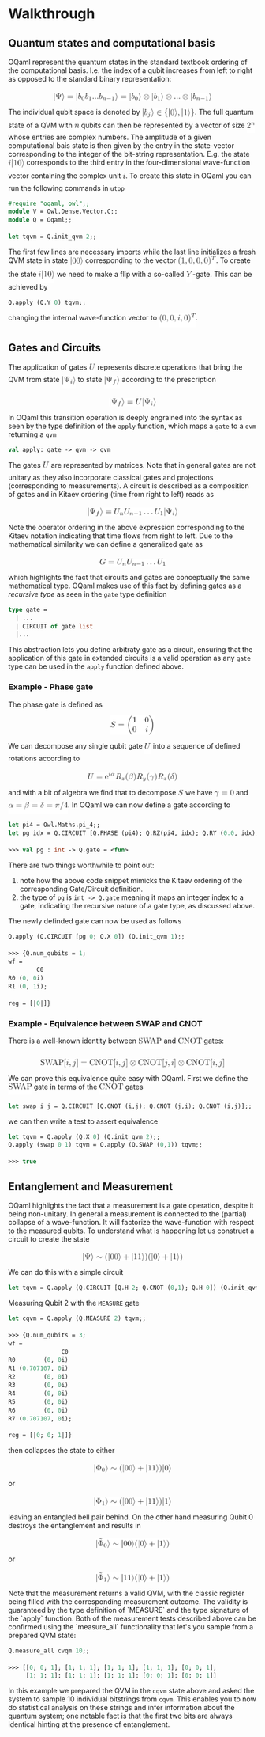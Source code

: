 # Walkthrough

## Quantum states and computational basis

OQaml represent the quantum states in the standard textbook ordering of the computational basis. I.e. the index of a qubit increases from left to right as opposed to the standard binary representation:

<p align="center"><img alt="$$&#10;|\Psi\rangle= |b_0b_1...b_{n-1}\rangle = |b_0\rangle\otimes|b_1\rangle\otimes...\otimes|b_{n-1}\rangle&#10;$$" src="svgs/eae4a169bf644f525c0dcca105efe860.png?invert_in_darkmode" align=middle width="322.46115pt" height="16.438356pt"/></p>

The individual qubit space is denoted by <img alt="$|b_j\rangle \in \{|0\rangle, |1\rangle\}$" src="svgs/f2662eb06c89703c22cbe91038838e1c.png?invert_in_darkmode" align=middle width="107.132025pt" height="24.6576pt"/>. The full quantum state of a QVM with <img alt="$n$" src="svgs/55a049b8f161ae7cfeb0197d75aff967.png?invert_in_darkmode" align=middle width="9.867pt" height="14.15535pt"/> qubits can then be represented by a vector of size <img alt="$2^n$" src="svgs/f8f25e4580c418a51dc556db0d8d2b93.png?invert_in_darkmode" align=middle width="16.34523pt" height="21.8394pt"/> whose entries are complex numbers. The amplitude of a given computational bais state is then given by the entry in the state-vector corresponding to the integer of the bit-string representation. E.g. the state <img alt="$i|10\rangle$" src="svgs/e066fcf03f881090e3a1335e26353c45.png?invert_in_darkmode" align=middle width="33.06072pt" height="24.6576pt"/> corresponds to the third entry in the four-dimensional wave-function vector containing the complex unit <img alt="$i$" src="svgs/77a3b857d53fb44e33b53e4c8b68351a.png?invert_in_darkmode" align=middle width="5.663295pt" height="21.68331pt"/>. To create this state in OQaml you can run the following commands in `utop`

```ocaml
#require "oqaml, owl";;
module V = Owl.Dense.Vector.C;;
module Q = Oqaml;;

let tqvm = Q.init_qvm 2;;
```
The first few lines are necessary imports while the last line initializes a fresh QVM state in state <img alt="$|00\rangle$" src="svgs/7ede3903c304a52a12ae71a1a74a30f6.png?invert_in_darkmode" align=middle width="27.397425pt" height="24.6576pt"/> corresponding to the vector <img alt="$(1, 0, 0, 0)^T$" src="svgs/8cdbe372b80a2ea9f2296c5475324a01.png?invert_in_darkmode" align=middle width="77.11374pt" height="27.65697pt"/>. To create the state <img alt="$i|10\rangle$" src="svgs/e066fcf03f881090e3a1335e26353c45.png?invert_in_darkmode" align=middle width="33.06072pt" height="24.6576pt"/> we need to make a flip with a so-called <img alt="$Y$" src="svgs/91aac9730317276af725abd8cef04ca9.png?invert_in_darkmode" align=middle width="13.19637pt" height="22.46574pt"/>-gate. This can be achieved by

```ocaml
Q.apply (Q.Y 0) tqvm;;
```

changing the internal wave-function vector to <img alt="$(0, 0, i, 0)^T$" src="svgs/fc5d6ad79c18da32b2b1c072f678840b.png?invert_in_darkmode" align=middle width="74.557725pt" height="27.65697pt"/>.


## Gates and Circuits

The application of gates <img alt="$U$" src="svgs/6bac6ec50c01592407695ef84f457232.png?invert_in_darkmode" align=middle width="13.016025pt" height="22.46574pt"/> represents discrete operations that bring the QVM from state <img alt="$|\Psi_i\rangle$" src="svgs/3496a2ba12495d21458eae9270e3b8de.png?invert_in_darkmode" align=middle width="29.21721pt" height="24.6576pt"/> to state <img alt="$|\Psi_f\rangle$" src="svgs/268bfaf5ccaeb209b8098f68e0f6a1bd.png?invert_in_darkmode" align=middle width="32.266245pt" height="24.6576pt"/> according to the prescription

<p align="center"><img alt="$$|\Psi_f\rangle = U |\Psi_i\rangle$$" src="svgs/66d271e8d7ba31fb430a85027ecf2fbf.png?invert_in_darkmode" align=middle width="96.416925pt" height="17.03196pt"/></p>

In OQaml this transition operation is deeply engrained into the syntax as seen by the type definition of the `apply` function, which maps a `gate` to a `qvm` returning a `qvm`

```ocaml
val apply: gate -> qvm -> qvm
```

The gates <img alt="$U$" src="svgs/6bac6ec50c01592407695ef84f457232.png?invert_in_darkmode" align=middle width="13.016025pt" height="22.46574pt"/> are represented by matrices. Note that in general gates are not unitary as they also incorporate classical gates and projections (corresponding to measurements). A circuit is described as a composition of gates and in Kitaev ordering (time from right to left) reads as

<p align="center"><img alt="$$|\Psi_f\rangle= U_nU_{n-1}\dots U_1 |\Psi_i\rangle$$" src="svgs/ee24cfd2696b482b73aa1a593306dcfc.png?invert_in_darkmode" align=middle width="183.8265pt" height="17.03196pt"/></p>

Note the operator ordering in the above expression corresponding to the Kitaev notation indicating that time flows from right to left. Due to the mathematical similarity we can define a generalized gate as

<p align="center"><img alt="$$&#10;G = U_nU_{n-1}\dots U_1&#10;$$" src="svgs/b4585711718e126580216be235f852cc.png?invert_in_darkmode" align=middle width="134.445795pt" height="15.0684765pt"/></p>

which highlights the fact that circuits and gates are conceptually the same mathematical type. OQaml makes use of this fact by defining gates as a *recursive type* as seen in the `gate` type definition

```ocaml
type gate =
  | ...
  | CIRCUIT of gate list
  |...
```

This abstraction lets you define arbitraty gate as a circuit, ensuring that the application of this gate in extended circuits is a valid operation as any `gate` type can be used in the `apply` function defined above.

### Example - Phase gate

The phase gate is defined as

<p align="center"><img alt="$$&#10;S = \begin{pmatrix} 1 &amp; 0 \\ 0 &amp; i \end{pmatrix}&#10;$$" src="svgs/383cfb997cd358ec5e782fba1df8f24e.png?invert_in_darkmode" align=middle width="90.022845pt" height="39.45249pt"/></p>

We can decompose any single qubit gate <img alt="$U$" src="svgs/6bac6ec50c01592407695ef84f457232.png?invert_in_darkmode" align=middle width="13.016025pt" height="22.46574pt"/> into a sequence of defined rotations according to

<p align="center"><img alt="$$&#10;U = \textrm{e}^{i\alpha} R_z(\beta)R_y(\gamma)R_z(\delta)&#10;$$" src="svgs/d9f46c357b11466d8c281a1edabb8756.png?invert_in_darkmode" align=middle width="182.62695pt" height="19.104525pt"/></p>

and with a bit of algebra we find that to decompose <img alt="$S$" src="svgs/e257acd1ccbe7fcb654708f1a866bfe9.png?invert_in_darkmode" align=middle width="11.027445pt" height="22.46574pt"/> we have <img alt="$\gamma = 0$" src="svgs/edad3500d9f7368f82c110d98051b30b.png?invert_in_darkmode" align=middle width="39.56073pt" height="21.18732pt"/> and <img alt="$\alpha = \beta=\delta = \pi/4$" src="svgs/cff54eb79a3dbe3fa7e283c25b807932.png?invert_in_darkmode" align=middle width="120.82158pt" height="24.6576pt"/>. In OQaml we can now define a gate according to

```ocaml
let pi4 = Owl.Maths.pi_4;;
let pg idx = Q.CIRCUIT [Q.PHASE (pi4); Q.RZ(pi4, idx); Q.RY (0.0, idx); Q.RZ (pi4, idx)];;

>>> val pg : int -> Q.gate = <fun>
```
There are two things worthwhile to point out:
 1. note how the above code snippet mimicks the Kitaev ordering of the corresponding Gate/Circuit definition.
 2. the type of `pg` is `int -> Q.gate` meaning it maps an integer index to a gate, indicating the recursive nature of a gate type, as discussed above.

The newly definded gate can now be used as follows

```ocaml
Q.apply (Q.CIRCUIT [pg 0; Q.X 0]) (Q.init_qvm 1);;

>>> {Q.num_qubits = 1;
wf =
        C0
R0 (0, 0i)
R1 (0, 1i);

reg = [|0|]}
```

### Example - Equivalence between SWAP and CNOT

There is a well-known identity between <img alt="$\textrm{SWAP}$" src="svgs/7de2e863a1bdea96569f901e67683ba1.png?invert_in_darkmode" align=middle width="47.71701pt" height="22.46574pt"/> and <img alt="$\textrm{CNOT}$" src="svgs/443f9e1eba72ecafb96c1180a2d3ade0.png?invert_in_darkmode" align=middle width="48.858645pt" height="22.46574pt"/> gates:

<p align="center"><img alt="$$&#10;\textrm{SWAP}[i,j] = \textrm{CNOT}[i,j] \otimes \textrm{CNOT}[j,i] \otimes \textrm{CNOT}[i,j]&#10;$$" src="svgs/1067678fc5d072c57cc5015fd43861bc.png?invert_in_darkmode" align=middle width="374.72655pt" height="16.438356pt"/></p>

 We can prove this equivalence quite easy with OQaml. First we define the <img alt="$\textrm{SWAP}$" src="svgs/7de2e863a1bdea96569f901e67683ba1.png?invert_in_darkmode" align=middle width="47.71701pt" height="22.46574pt"/> gate in terms of the <img alt="$\textrm{CNOT}$" src="svgs/443f9e1eba72ecafb96c1180a2d3ade0.png?invert_in_darkmode" align=middle width="48.858645pt" height="22.46574pt"/> gates

```ocaml
let swap i j = Q.CIRCUIT [Q.CNOT (i,j); Q.CNOT (j,i); Q.CNOT (i,j)];;
```
we can then write a test to assert equivalence

```ocaml
let tqvm = Q.apply (Q.X 0) (Q.init_qvm 2);;
Q.apply (swap 0 1) tqvm = Q.apply (Q.SWAP (0,1)) tqvm;;

>>> true
```


## Entanglement and Measurement

OQaml highlights the fact that a measurement is a gate operation, despite it being non-unitary. In general a measurement is connected to the (partial) collapse of a wave-function. It will factorize the wave-function with respect to the measured qubits. To understand what is happening let us construct a circuit to create the state

<p align="center"><img alt="$$&#10;|\Psi\rangle \sim (|00\rangle + |11\rangle)(|0\rangle + |1\rangle)&#10;$$" src="svgs/5efd49e23c03e3611f5c570d73206c99.png?invert_in_darkmode" align=middle width="204.567pt" height="16.438356pt"/></p>

We can do this with a simple circuit

```ocaml
let tqvm = Q.apply (Q.CIRCUIT [Q.H 2; Q.CNOT (0,1); Q.H 0]) (Q.init_qvm 3);;
```

Measuring Qubit 2 with the `MEASURE` gate
```ocaml
let cqvm = Q.apply (Q.MEASURE 2) tqvm;;

>>> {Q.num_qubits = 3;
wf =
               C0
R0        (0, 0i)
R1 (0.707107, 0i)
R2        (0, 0i)
R3        (0, 0i)
R4        (0, 0i)
R5        (0, 0i)
R6        (0, 0i)
R7 (0.707107, 0i);

reg = [|0; 0; 1|]}
```
then collapses the state to either
<p align="center"><img alt="$$&#10;|\Phi_0\rangle \sim (|00\rangle + |11\rangle)|0\rangle&#10;$$" src="svgs/3d5a1e6c7d2ebefc7bbf8c9210b22233.png?invert_in_darkmode" align=middle width="158.972715pt" height="16.438356pt"/></p>
or
<p align="center"><img alt="$$&#10;|\Phi_1\rangle \sim (|00\rangle + |11\rangle)|1\rangle&#10;$$" src="svgs/68c164a747b4d059a9b9a5d0cc78e912.png?invert_in_darkmode" align=middle width="158.972715pt" height="16.438356pt"/></p>
leaving an entangled bell pair behind. On the other hand measuring Qubit 0 destroys the entanglement and results in
<p align="center"><img alt="$$&#10;|\tilde\Phi_0\rangle \sim |00\rangle (|0\rangle + |1\rangle)&#10;$$" src="svgs/b2d182b77b130a9c3e32f91f35f837d9.png?invert_in_darkmode" align=middle width="150.753405pt" height="19.24329pt"/></p>
or
<p align="center"><img alt="$$&#10;|\tilde\Phi_1\rangle \sim |11\rangle (|0\rangle + |1\rangle)&#10;$$" src="svgs/33a3b073ff70009a0611eabd0915eac2.png?invert_in_darkmode" align=middle width="150.753405pt" height="19.24329pt"/></p>
Note that the measurement returns a valid QVM, with the classic register being filled with the corresponding measurement outcome. The validity is guaranteed by the type definition of `MEASURE` and the type signature of the `apply` function. Both of the measurement tests described above can be confirmed using the `measure_all` functionality that let's you sample from a prepared QVM state:

```ocaml
Q.measure_all cvqm 10;;

>>> [[0; 0; 1]; [1; 1; 1]; [1; 1; 1]; [1; 1; 1]; [0; 0; 1];
     [1; 1; 1]; [1; 1; 1]; [1; 1; 1]; [0; 0; 1]; [0; 0; 1]]
```

In this example we prepared the QVM in the `cqvm` state above and asked the system to sample 10 individual bitstrings from `cqvm`. This enables you to now do statistical analysis on these strings and infer information about the quantum system; one notable fact is that the first two bits are always identical hinting at the presence of entanglement.
